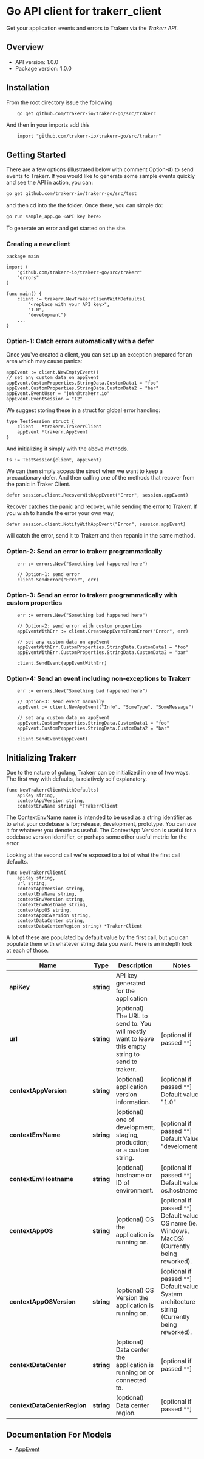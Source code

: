 # Go API client for trakerr_client

Get your application events and errors to Trakerr via the *Trakerr API*.

## Overview
- API version: 1.0.0
- Package version: 1.0.0

## Installation
From the root directory issue the following
```bash
    go get github.com/trakerr-io/trakerr-go/src/trakerr
```

And then in your imports add this

```golang
    import "github.com/trakerr-io/trakerr-go/src/trakerr"

```
## Getting Started

There are a few options (illustrated below with comment Option-#) to send events to Trakerr. If you would like to generate some sample events quickly and see the API in action, you can:

```bash
go get github.com/trakerr-io/trakerr-go/src/test
```
and then cd into the the folder. Once there, you can simple do:

```bash
go run sample_app.go <API key here>
```
To generate an error and get started on the site.

### Creating a new client


```golang
package main

import (
	"github.com/trakerr-io/trakerr-go/src/trakerr"
	"errors"
)

func main() {
	client := trakerr.NewTrakerrClientWithDefaults(
		"<replace with your API key>",
		"1.0",
		"development")
    ...
}
```

### Option-1: Catch errors automatically with a defer
Once you've created a client, you can set up an exception prepared for an area which may cause panics:

```golang
appEvent := client.NewEmptyEvent()
// set any custom data on appEvent
appEvent.CustomProperties.StringData.CustomData1 = "foo"
appEvent.CustomProperties.StringData.CustomData2 = "bar"
appEvent.EventUser = "john@trakerr.io"
appEvent.EventSession = "12"
```

We suggest storing these in a struct for global error handling:
```golang
type TestSession struct {
	client   *trakerr.TrakerrClient
	appEvent *trakerr.AppEvent
}
```

And initializing it simply with the above methods.

```golang
ts := TestSession{client, appEvent}
```

We can then simply access the struct when we want to keep a precautionary defer. And then calling one of the methods that recover from the panic in Traker Client.

```golang
defer session.client.RecoverWithAppEvent("Error", session.appEvent)
```

Recover catches the panic and recover, while sending the error to Trakerr. If you wish to handle the error your own way,

```golang
defer session.client.NotifyWithAppEvent("Error", session.appEvent)
```

will catch the error, send it to Trakerr and then repanic in the same method.


### Option-2: Send an error to trakerr programmatically
```golang
	err := errors.New("Something bad happened here")

	// Option-1: send error
	client.SendError("Error", err)
```

### Option-3: Send an error to trakerr programmatically with custom properties
```golang
	err := errors.New("Something bad happened here")

	// Option-2: send error with custom properties
	appEventWithErr := client.CreateAppEventFromError("Error", err)

	// set any custom data on appEvent
	appEventWithErr.CustomProperties.StringData.CustomData1 = "foo"
	appEventWithErr.CustomProperties.StringData.CustomData2 = "bar"

	client.SendEvent(appEventWithErr)
```

### Option-4: Send an event including non-exceptions to Trakerr
```golang
	err := errors.New("Something bad happened here")

	// Option-3: send event manually
	appEvent := client.NewAppEvent("Info", "SomeType", "SomeMessage")

	// set any custom data on appEvent
	appEvent.CustomProperties.StringData.CustomData1 = "foo"
	appEvent.CustomProperties.StringData.CustomData2 = "bar"

	client.SendEvent(appEvent)
```

## Initializing Trakerr
Due to the nature of golang, Trakerr can be initialized in one of two ways. The first way with defaults, is relatively self explanatory.
```golang
func NewTrakerrClientWithDefaults(
	apiKey string,
	contextAppVersion string,
	contextEnvName string) *TrakerrClient
```
The ContextEnvName name is intended to be used as a string identifier as to what your codebase is for; release, development, prototype. You can use it for whatever you denote as useful. The ContextApp Version is useful for a codebase version identifier, or perhaps some other useful metric for the error.

Looking at the second call we're exposed to a lot of what the first call defaults.

```golang
func NewTrakerrClient(
	apiKey string,
	url string,
	contextAppVersion string,
	contextEnvName string,
	contextEnvVersion string,
	contextEnvHostname string,
	contextAppOS string,
	contextAppOSVersion string,
	contextDataCenter string,
	contextDataCenterRegion string) *TrakerrClient
```
A lot of these are populated by default value by the first call, but you can populate them with whatever string data you want. Here is an indepth look at each of those.

Name | Type | Description | Notes
------------ | ------------- | -------------  | -------------
**apiKey** | **string** | API key generated for the application | 
**url** | **string** |(optional) The URL to send to. You will mostly want to leave this empty string to send to trakerr. | [optional if passed `""`]
**contextAppVersion** | **string** | (optional) application version information. | [optional if passed `""`] Default value: "1.0" 
**contextEnvName** | **string** | (optional) one of development, staging, production; or a custom string. | [optional if passed `""`] Default Value: "develoment"
**contextEnvHostname** | **string** | (optional) hostname or ID of environment. | [optional if passed `""`] Default value: os.hostname()
**contextAppOS** | **string** | (optional) OS the application is running on. | [optional if passed `""`] Default value: OS name (ie. Windows, MacOS) (Currently being reworked).
**contextAppOSVersion** | **string** | (optional) OS Version the application is running on. | [optional if passed `""`] Default value: System architecture string (Currently being reworked).
**contextDataCenter** | **string** | (optional) Data center the application is running on or connected to. | [optional if passed `""`]
**contextDataCenterRegion** | **string** | (optional) Data center region. | [optional if passed `""`]


## Documentation For Models

 - [AppEvent](https://github.com/trakerr-io/trakerr-go/blob/master/src/trakerr/docs/AppEvent.md)



